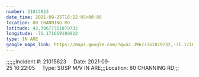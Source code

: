 ```yaml
---
number: 21015823
date_time: 2021-09-25T16:22:05+00:00
location: 80 CHANNING RD
latitude: 42.39677351079732
longitude: -71.171659189822
type: IN ARE
google_maps_link: https://maps.google.com/?q=42.39677351079732,-71.171659189822
---
```


;;;;;;Incident #: 21015823     Date: 2021‐09‐25 16:22:05     Type: SUSP M/V IN ARE;;;Location: 80 CHANNING RD;;;
